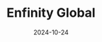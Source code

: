 ---  
layout: startup_page  
title: "Enfinity Global"  
id: "enfinity.global"  
permalink: "/enfinityglobalenfinity.global10242024/"  
website: "https://enfinity.global/"  
funding_round: "Debt"  
funding_amount: "$97M"  
investors: "Nomura"  
about: "Enfinity Global is a leading renewable energy company focused on developing and operating solar power assets. They own a significant portfolio of solar projects in the US and are actively expanding their capacity. The company aims to contribute to a sustainable, carbon-neutral economy."  
markets: "Renewable Energy, Solar Power, Wind Power, Climate Change, Carbon Footprint, Energy Investments, Investment, Private Equity, Renewable Energy Development, Project Finance, Environment, Circular Economy, Water Treatment, Sustainable Mobility"  
hq: "Miami, Florida, United States"  
founded_year: "2019"  
linkedin: "https://www.linkedin.com/company/enfinity"  
twitter: ""  
instagram: ""  
facebook: ""  
crunchbase: "https://www.crunchbase.com/organization/enfinity"  
pitchbook: "http://pitchbook.com/profiles/company/10758-61"  

date_display: "24-Oct-2024"  
date: "2024-10-24"

# SEO Optimization  
meta_title: "Enfinity Global - Debt Funding ($97M)"  
meta_description: "Enfinity Global, Enfinity Global is a leading renewable energy company focused on developing and operating solar power assets. They own a significant portfolio of sola..."  
meta_keywords: "Enfinity Global, Renewable Energy, Solar Power, Wind Power, Climate Change, Carbon Footprint, Energy Investments, Investment, Private Equity, Renewable Energy Development, Project Finance, Environment, Circular Economy, Water Treatment, Sustainable Mobility, Debt funding"  
canonical_url: "https://startup.projectstartups.com/enfinityglobalenfinity.global10242024/"  
---